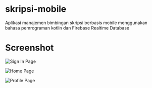 # skripsi-mobile

Aplikasi manajemen bimbingan skripsi berbasis mobile menggunakan bahasa pemrograman kotlin dan Firebase Realtime Database

# Screenshot

![Sign In Page](https://user-images.githubusercontent.com/83572055/119520039-205a3100-bda4-11eb-88fd-13980d277d9f.jpg)

![Home Page](https://user-images.githubusercontent.com/83572055/119519590-c35e7b00-bda3-11eb-92c3-4bd5ea8ea0cf.jpg)

![Profile Page](https://user-images.githubusercontent.com/83572055/119520156-3ec02c80-bda4-11eb-9f96-b54ad25716f8.jpg)
